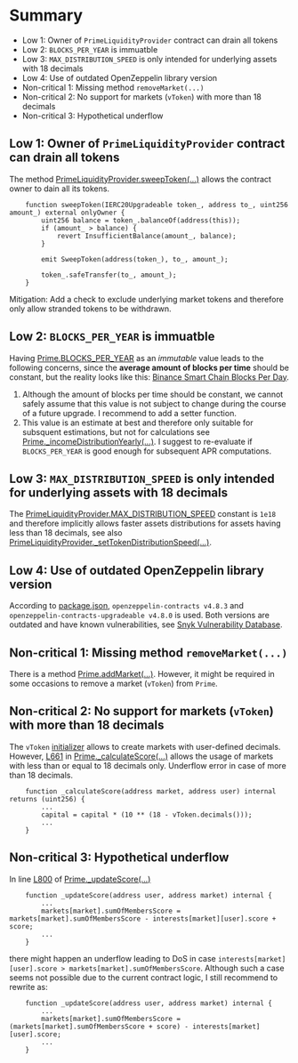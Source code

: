 # Summary
* Low 1: Owner of `PrimeLiquidityProvider` contract can drain all tokens
* Low 2: `BLOCKS_PER_YEAR` is immuatble
* Low 3: `MAX_DISTRIBUTION_SPEED` is only intended for underlying assets with 18 decimals
* Low 4: Use of outdated OpenZeppelin library version
* Non-critical 1: Missing method `removeMarket(...)`
* Non-critical 2: No support for markets (`vToken`) with more than 18 decimals
* Non-critical 3: Hypothetical underflow


## Low 1: Owner of `PrimeLiquidityProvider` contract can drain all tokens
The method [PrimeLiquidityProvider.sweepToken(...)](https://github.com/code-423n4/2023-09-venus/blob/b11d9ef9db8237678567e66759003138f2368d23/contracts/Tokens/Prime/PrimeLiquidityProvider.sol#L207-L225) allows the contract owner to dain all its tokens.
```solidity
    function sweepToken(IERC20Upgradeable token_, address to_, uint256 amount_) external onlyOwner {
        uint256 balance = token_.balanceOf(address(this));
        if (amount_ > balance) {
            revert InsufficientBalance(amount_, balance);
        }

        emit SweepToken(address(token_), to_, amount_);

        token_.safeTransfer(to_, amount_);
    }
```
Mitigation: Add a check to exclude underlying market tokens and therefore only allow stranded tokens to be withdrawn.

## Low 2: `BLOCKS_PER_YEAR` is immuatble
Having [Prime.BLOCKS_PER_YEAR](https://github.com/code-423n4/2023-09-venus/blob/b11d9ef9db8237678567e66759003138f2368d23/contracts/Tokens/Prime/Prime.sol#L40) as an *immutable* value leads to the following concerns, since the **average amount of blocks per time** should be constant, but the reality looks like this: [Binance Smart Chain Blocks Per Day](https://ycharts.com/indicators/binance_smart_chain_blocks_per_day).
1. Although the amount of blocks per time should be constant, we cannot safely assume that this value is not subject to change during the course of a future upgrade. I recommend to add a setter function.
2. This value is an estimate at best and therefore only suitable for subsquent estimations, but not for calculations see [Prime._incomeDistributionYearly(...)](https://github.com/code-423n4/2023-09-venus/blob/b11d9ef9db8237678567e66759003138f2368d23/contracts/Tokens/Prime/Prime.sol#L965-L979). I suggest to re-evaluate if `BLOCKS_PER_YEAR` is good enough for subsequent APR computations.

## Low 3: `MAX_DISTRIBUTION_SPEED` is only intended for underlying assets with 18 decimals
The [PrimeLiquidityProvider.MAX_DISTRIBUTION_SPEED](https://github.com/code-423n4/2023-09-venus/blob/b11d9ef9db8237678567e66759003138f2368d23/contracts/Tokens/Prime/PrimeLiquidityProvider.sol#L12) constant is `1e18` and therefore implicitly allows faster assets distributions for assets having less than 18 decimals, see also [PrimeLiquidityProvider._setTokenDistributionSpeed(...)](https://github.com/code-423n4/2023-09-venus/blob/b11d9ef9db8237678567e66759003138f2368d23/contracts/Tokens/Prime/PrimeLiquidityProvider.sol#L303-L326).

## Low 4: Use of outdated OpenZeppelin library version
According to [package.json](https://github.com/code-423n4/2023-09-venus/blob/b11d9ef9db8237678567e66759003138f2368d23/package.json#L34-L35), `openzeppelin-contracts v4.8.3` and `openzeppelin-contracts-upgradeable v4.8.0` is used. Both versions are outdated and have known vulnerabilities, see [Snyk Vulnerability Database](https://security.snyk.io/package/npm/@openzeppelin%2Fcontracts).

## Non-critical 1: Missing method `removeMarket(...)`
There is a method [Prime.addMarket(...)](https://github.com/code-423n4/2023-09-venus/blob/b11d9ef9db8237678567e66759003138f2368d23/contracts/Tokens/Prime/Prime.sol#L282-L309). However, it might be required in some occasions to remove a market (`vToken`) from `Prime`.

## Non-critical 2: No support for markets (`vToken`) with more than 18 decimals
The `vToken` [initializer](https://github.com/code-423n4/2023-09-venus/blob/b11d9ef9db8237678567e66759003138f2368d23/contracts/Tokens/VTokens/VToken.sol#L305-L347) allows to create markets with user-defined decimals. However, [L661](https://github.com/code-423n4/2023-09-venus/blob/b11d9ef9db8237678567e66759003138f2368d23/contracts/Tokens/Prime/Prime.sol#L661) in [Prime._calculateScore(...)](https://github.com/code-423n4/2023-09-venus/blob/b11d9ef9db8237678567e66759003138f2368d23/contracts/Tokens/Prime/Prime.sol#L661) allows the usage of markets with less than or equal to 18 decimals only. Underflow error in case of more than 18 decimals.
```solidity
    function _calculateScore(address market, address user) internal returns (uint256) {
        ...
        capital = capital * (10 ** (18 - vToken.decimals()));
        ...
    }
```

## Non-critical 3: Hypothetical underflow
In line [L800](https://github.com/code-423n4/2023-09-venus/blob/b11d9ef9db8237678567e66759003138f2368d23/contracts/Tokens/Prime/Prime.sol#L800) of [Prime._updateScore(...)](https://github.com/code-423n4/2023-09-venus/blob/b11d9ef9db8237678567e66759003138f2368d23/contracts/Tokens/Prime/Prime.sol#L789-L802)
```solidity
    function _updateScore(address user, address market) internal {
        ...
        markets[market].sumOfMembersScore = markets[market].sumOfMembersScore - interests[market][user].score + score;
        ...
    }
```
there might happen an underflow leading to DoS in case `interests[market][user].score > markets[market].sumOfMembersScore`. Although such a case seems not possible due to the current contract logic, I still recommend to rewrite as:
```solidity
    function _updateScore(address user, address market) internal {
        ...
        markets[market].sumOfMembersScore = (markets[market].sumOfMembersScore + score) - interests[market][user].score;
        ...
    }
```